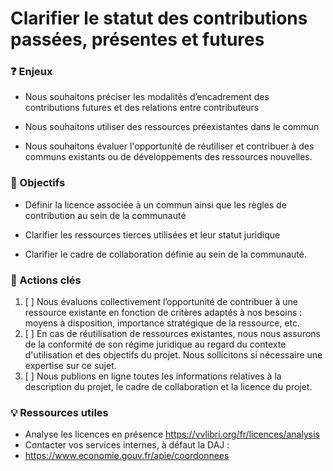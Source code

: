 # Clarifier le statut des contributions passées, présentes et futures

### ❓ Enjeux


* Nous souhaitons préciser les modalités d’encadrement des contributions futures et des relations entre contributeurs

* Nous souhaitons utiliser des ressources préexistantes dans le commun

* Nous souhaitons évaluer l'opportunité de réutiliser et contribuer à des communs existants ou de développements des ressources nouvelles.


### 🎯 Objectifs


* Définir la licence associée à un commun ainsi que les règles de contribution au sein de la communauté

* Clarifier les ressources tierces utilisées et leur statut juridique

* Clarifier le cadre de collaboration définie au sein de la communauté.



### 📑 Actions clés

1. [ ] Nous évaluons collectivement l’opportunité de contribuer à une ressource existante en fonction de critères adaptés à nos besoins : moyens à disposition, importance stratégique de la ressource, etc.
1. [ ] En cas de réutilisation de ressources existantes, nous nous assurons de la conformité de son régime juridique au regard du contexte d'utilisation et des objectifs du projet. Nous sollicitons si nécessaire une expertise sur ce sujet.
1. [ ] Nous publions en ligne toutes les informations relatives à la description du projet, le cadre de collaboration et la licence du projet.



### 💡 Ressources utiles

* Analyse les licences en présence https://vvlibri.org/fr/licences/analysis
* Contacter vos services internes, à défaut la DAJ :
* https://www.economie.gouv.fr/apie/coordonnees
